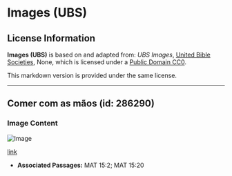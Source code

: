 # Images (UBS)

## License Information

**Images (UBS)** is based on and adapted from: _UBS Images_, [United Bible Societies](https://unitedbiblesocieties.org/), None, which is licensed under a [Public Domain CC0](https://creativecommons.org/public-domain/cc0/).

This markdown version is provided under the same license.



--------------------------------

## Comer com as mãos (id: 286290)

### Image Content

![Image](https://cdn.aquifer.bible/aquifer-content/resources/Media/WEB-0571_eat_with_hands.jpg)

[link](https://cdn.aquifer.bible/aquifer-content/resources/Media/WEB-0571_eat_with_hands.jpg)

* **Associated Passages:** MAT 15:2; MAT 15:20

